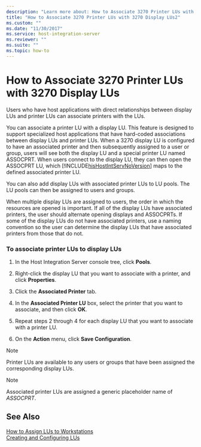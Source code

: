 ```yaml
---
description: "Learn more about: How to Associate 3270 Printer LUs with 3270 Display LUs"
title: "How to Associate 3270 Printer LUs with 3270 Display LUs2"
ms.custom: ""
ms.date: "11/30/2017"
ms.service: host-integration-server
ms.reviewer: ""
ms.suite: ""
ms.topic: how-to
---
```

# How to Associate 3270 Printer LUs with 3270 Display LUs
Users who have host applications with direct relationships between display LUs and printer LUs can associate printers with the LUs.  
  
 You can associate a printer LU with a display LU. This feature is designed to support specialized host applications that have hard-coded associations between display LUs and printer LUs. When a 3270 display LU is configured to have an associated printer and then subsequently assigned to a user or group, users will see both the display LU and a special printer LU named ASSOCPRT. When users connect to the display LU, they can then open the ASSOCPRT LU, which [!INCLUDE[hisHostIntServNoVersion](../includes/hishostintservnoversion-md.md)] maps to the defined associated printer LU.  
  
 You can also add display LUs with associated printer LUs to LU pools. The LU pools can then be assigned to users and groups.  
  
 When multiple display LUs are assigned to users, the order in which the resources are opened is important. If all of the display LUs have associated printers, the user should alternate opening displays and ASSOCPRTs. If some of the display LUs do not have associated printers, use a naming convention so the user can determine the display LUs that have associated printers from those that do not.  
  
### To associate printer LUs to display LUs  
  
1.  In the Host Integration Server console tree, click **Pools**.  
  
2.  Right-click the display LU that you want to associate with a printer, and click **Properties**.  
  
3.  Click the **Associated Printer** tab.  
  
4.  In the **Associated Printer LU** box, select the printer that you want to associate, and then click **OK**.  
  
5.  Repeat steps 2 through 4 for each display LU that you want to associate with a printer LU.  
  
6.  On the **Action** menu, click **Save Configuration**.  
  
> [!NOTE]
>  Printer LUs are available to any users or groups that have been assigned the corresponding display LUs.  
  
> [!NOTE]
>  Associated printer LUs are assigned a generic placeholder name of *ASSOCPRT*.  
  
## See Also  
 [How to Assign LUs to Workstations](../core/how-to-assign-lus-to-workstations1.md)   
 [Creating and Configuring LUs](../core/creating-and-configuring-lus1.md)
